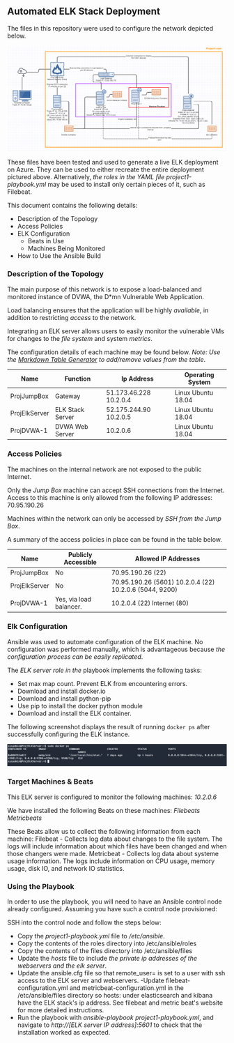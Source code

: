 ## Automated ELK Stack Deployment

The files in this repository were used to configure the network depicted below.

![TODO: Update the path with the name of your diagram](Images/Network_Topology.PNG)

These files have been tested and used to generate a live ELK deployment on Azure. They can be used to either recreate the entire deployment pictured above. Alternatively, *the roles in the YAML file project1-playbook.yml* may be used to install only certain pieces of it, such as Filebeat.


This document contains the following details:
- Description of the Topology
- Access Policies
- ELK Configuration
  - Beats in Use
  - Machines Being Monitored
- How to Use the Ansible Build


### Description of the Topology

The main purpose of this network is to expose a load-balanced and monitored instance of DVWA, the D*mn Vulnerable Web Application.

Load balancing ensures that the application will be highly *available*, in addition to restricting *access* to the network.

Integrating an ELK server allows users to easily monitor the vulnerable VMs for changes to the *file system* and system *metrics*.

The configuration details of each machine may be found below.
_Note: Use the [Markdown Table Generator](http://www.tablesgenerator.com/markdown_tables) to add/remove values from the table_.

| Name          | Function         | Ip Address             | Operating System   |
|---------------|------------------|------------------------|--------------------|
| ProjJumpBox   | Gateway          | 51.173.46.228 10.2.0.4 | Linux Ubuntu 18.04 |
| ProjElkServer | ELK Stack Server | 52.175.244.90 10.2.0.5 | Linux Ubuntu 18.04 |
| ProjDVWA-1    | DVWA Web Server  | 10.2.0.6               | Linux Ubuntu 18.04 |


### Access Policies

The machines on the internal network are not exposed to the public Internet. 

Only the *Jump Box* machine can accept SSH connections from the Internet. Access to this machine is only allowed from the following IP addresses:
70.95.190.26

Machines within the network can only be accessed by *SSH from the Jump Box*.

A summary of the access policies in place can be found in the table below.

| Name          | Publicly Accessible     | Allowed IP Addresses                                    |
|---------------|-------------------------|---------------------------------------------------------|
| ProjJumpBox   | No                      | 70.95.190.26 (22)                                       |
| ProjElkServer | No                      | 70.95.190.26 (5601) 10.2.0.4 (22) 10.2.0.6 (5044, 9200) |
| ProjDVWA-1    | Yes, via load balancer. | 10.2.0.4 (22) Internet (80)                             |

### Elk Configuration

Ansible was used to automate configuration of the ELK machine. No configuration was performed manually, which is advantageous because *the configuration process can be easily replicated*.

The *ELK server role in the* playbook implements the following tasks:
- Set max map count. Prevent ELK from encountering errors.
- Download and install docker.io
- Download and install python-pip
- Use pip to install the docker python module
- Download and install the ELK container.

The following screenshot displays the result of running `docker ps` after successfully configuring the ELK instance.

![TODO: Update the path with the name of your screenshot of docker ps output](Images/ELK_Stack.PNG)

### Target Machines & Beats
This ELK server is configured to monitor the following machines:
*10.2.0.6*

We have installed the following Beats on these machines:
*Filebeats*
*Metricbeats*

These Beats allow us to collect the following information from each machine:
Filebeat - Collects log data about changes to the file system. The logs will include information about which files have been changed and when those changers were made.
Metricbeat - Collects log data about systeme usage information. The logs include information on CPU usage, memory usage, disk IO, and network IO statistics.

### Using the Playbook
In order to use the playbook, you will need to have an Ansible control node already configured. Assuming you have such a control node provisioned: 

SSH into the control node and follow the steps below:
- Copy the *project1-playbook.yml* file to */etc/ansible*.
- Copy the contents of the roles directory into /etc/ansible/roles
- Copy the contents of the files directory into /etc/ansible/files
- Update the *hosts* file to include *the private ip addresses of the webservers and the elk server*.
- Update the ansible.cfg file so that remote_user= is set to a user with ssh access to the ELK server and webservers.
-Update filebeat-configuration.yml and metricbeat-configuration.yml in the /etc/ansible/files directory so hosts: under elasticsearch and kibana have the ELK stack's ip address. See filebeat and metric beat's website for more detailed instructions.
- Run the playbook with *ansible-playbook project1-playbook.yml*, and navigate to *http://[ELK server IP address]:5601* to check that the installation worked as expected.
